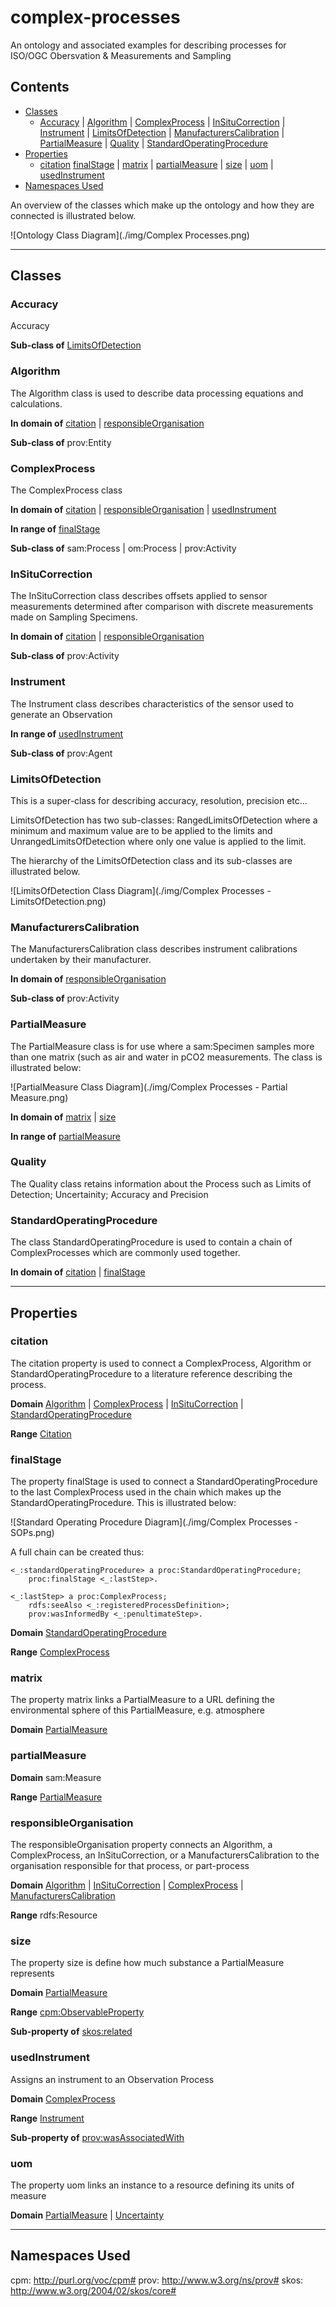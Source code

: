 # complex-processes
An ontology and associated examples for describing processes for ISO/OGC Obersvation &amp; Measurements and Sampling
## Contents
- [Classes](#classes)
    - [Accuracy](#accuracy) | [Algorithm](#algorithm) | [ComplexProcess](#complexprocess) | [InSituCorrection](#insitucorrection) | [Instrument](#instrument) | [LimitsOfDetection](#limitsofdetection) | [ManufacturersCalibration](#manufacturerscalibration) | [PartialMeasure](#partialmeasure) | [Quality](#quality) | [StandardOperatingProcedure](#standardoperatingprocedure)
- [Properties](#properties)
    - [citation](#citation-1) [finalStage](#finalstage) | [matrix](#matrix) | [partialMeasure](#partialmeasure-1) | [size](#size) | [uom](#uom) | [usedInstrument](#usedinstrument)
- [Namespaces Used](#namespaces-used)

An overview of the classes which make up the ontology and how they are connected is illustrated below.

![Ontology Class Diagram](./img/Complex Processes.png)

---

## Classes
### Accuracy
Accuracy

**Sub-class of** [LimitsOfDetection](#limitsofdetection)

### Algorithm
The Algorithm class is used to describe data processing equations and calculations.

**In domain of** [citation](#citation-1) | [responsibleOrganisation](#responsibleorganisation)

**Sub-class of** prov:Entity

### ComplexProcess
The ComplexProcess class

**In domain of** [citation](#citation-1) | [responsibleOrganisation](#responsibleorganisation) | [usedInstrument](#usedinstrument)

**In range of** [finalStage](#finalstage)

**Sub-class of** sam:Process | om:Process | prov:Activity

### InSituCorrection
The InSituCorrection class describes offsets applied to sensor measurements determined after comparison with discrete measurements made on Sampling Specimens.

**In domain of** [citation](#citation-1) | [responsibleOrganisation](#responsibleorganisation)

**Sub-class of** prov:Activity

### Instrument
The Instrument class describes characteristics of the sensor used to generate an Observation

**In range of** [usedInstrument](#usedinstrument)

**Sub-class of** prov:Agent

### LimitsOfDetection
This is a super-class for describing accuracy, resolution, precision etc...

LimitsOfDetection has two sub-classes: RangedLimitsOfDetection where a minimum and maximum value are to be applied to the limits and UnrangedLimitsOfDetection where only one value is applied to the limit.

The hierarchy of the LimitsOfDetection class and its sub-classes are illustrated below.

![LimitsOfDetection Class Diagram](./img/Complex Processes - LimitsOfDetection.png)

### ManufacturersCalibration
The ManufacturersCalibration class describes instrument calibrations undertaken by their manufacturer.

**In domain of** [responsibleOrganisation](#responsibleorganisation)

**Sub-class of** prov:Activity

### PartialMeasure
The PartialMeasure class is for use where a sam:Specimen samples more than one matrix (such as air and water in pCO2 measurements. The class is illustrated below:

![PartialMeasure Class Diagram](./img/Complex Processes - Partial Measure.png)

**In domain of** [matrix](#matrix) | [size](#size)

**In range of** [partialMeasure](#partialmeasure-1)

### Quality
The Quality class retains information about the Process such as Limits of Detection; Uncertainity; Accuracy and Precision

### StandardOperatingProcedure
The class StandardOperatingProcedure is used to contain a chain of ComplexProcesses which are commonly used together.

**In domain of** [citation](#citation-1) | [finalStage](#finalstage)

---

## Properties
### citation
The citation property is used to connect a ComplexProcess, Algorithm or StandardOperatingProcedure to a literature reference describing the process.

**Domain** [Algorithm](#algorithm) | [ComplexProcess](#complexprocess) | [InSituCorrection](#insitucorrection) | [StandardOperatingProcedure](#standardoperatingprocedure)

**Range** [Citation](#citation)

### finalStage
The property finalStage is used to connect a StandardOperatingProcedure to the last ComplexProcess used in the chain which makes up the StandardOperatingProcedure. This is illustrated below:

![Standard Operating Procedure Diagram](./img/Complex Processes - SOPs.png)

A full chain can be created thus:
```turtle
<_:standardOperatingProcedure> a proc:StandardOperatingProcedure;
	proc:finalStage <_:lastStep>.
	
<_:lastStep> a proc:ComplexProcess;
	rdfs:seeAlso <_:registeredProcessDefinition>;
	prov:wasInformedBy <_:penultimateStep>.
```

**Domain** [StandardOperatingProcedure](#standardoperatingprocedure)

**Range** [ComplexProcess](#complexprocess)

### matrix
The property matrix links a PartialMeasure to a URL defining the environmental sphere of this PartialMeasure, e.g. atmosphere

**Domain** [PartialMeasure](#partialmeasure)

### partialMeasure

**Domain** sam:Measure

**Range** [PartialMeasure](#partialmeasure)

### responsibleOrganisation
The responsibleOrganisation property connects an Algorithm, a ComplexProcess, an InSituCorrection, or a ManufacturersCalibration to the organisation responsible for that process, or part-process

**Domain** [Algorithm](#algorithm) | [InSituCorrection](#insitucorrection) | [ComplexProcess](#complexprocess) | [ManufacturersCalibration](#manufacturerscalibration)

**Range** rdfs:Resource

### size
The property size is define how much substance a PartialMeasure represents

**Domain** [PartialMeasure](#partialmeasure)

**Range** [cpm:ObservableProperty](http://purl.org/voc/cpm#ObservableProperty)

**Sub-property of** [skos:related](http://www.w3.org/2004/02/skos/core#related)

### usedInstrument
Assigns an instrument to an Observation Process

**Domain** [ComplexProcess](#complexprocess)

**Range** [Instrument](#instrument)

**Sub-property of** [prov:wasAssociatedWith](http://www.w3.org/ns/prov#wasAssociatedWith)

### uom
The property uom links an instance to a resource defining its units of measure

**Domain** [PartialMeasure](#partialmeasure) | [Uncertainty](#uncertainty)

---

## Namespaces Used
cpm: http://purl.org/voc/cpm#
prov: http://www.w3.org/ns/prov#
skos: http://www.w3.org/2004/02/skos/core#
